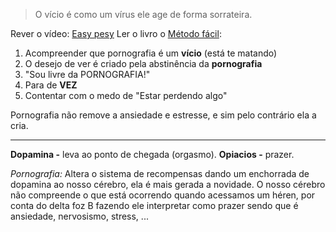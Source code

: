 > O vício é como um vírus ele age de forma sorrateira.

Rever o vídeo: [Easy pesy](https://www.youtube.com/watch?v=Ru3_t7AiSwQ)
Ler o livro o [Método fácil](https://metodofacil.org/):
1. Acompreender que pornografia é um **vício** (está te matando)
2. O desejo de ver é criado pela abstinência da **pornografia**
3. "Sou livre da PORNOGRAFIA!"
4. Para de **VEZ**
5. Contentar com o medo de "Estar perdendo algo"

Pornografia não remove a ansiedade e estresse, e sim pelo contrário ela a cria.

---

**Dopamina -** leva ao ponto de chegada (orgasmo).
**Opiacios -** prazer.

*Pornografia:* Altera o sistema de recompensas dando um enchorrada de dopamina ao nosso cérebro, ela é mais gerada a novidade.
O nosso cérebro não compreende o que está ocorrendo quando acessamos um héren, por conta do delta foz B fazendo ele interpretar como prazer sendo que é ansiedade, nervosismo, stress, ...
